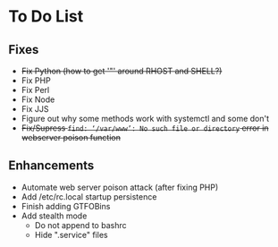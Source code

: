 # To Do List

## Fixes

- ~~Fix Python (how to get '"' around RHOST and SHELL?)~~
- Fix PHP
- Fix Perl
- Fix Node
- Fix JJS
- Figure out why some methods work with systemctl and some don't
- ~~Fix/Supress `find: ‘/var/www’: No such file or directory` error in webserver poison function~~

## Enhancements

- Automate web server poison attack (after fixing PHP)
- Add /etc/rc.local startup persistence
- Finish adding GTFOBins
- Add stealth mode
	- Do not append to bashrc
	- Hide ".service" files
